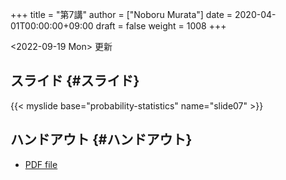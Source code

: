 +++
title = "第7講"
author = ["Noboru Murata"]
date = 2020-04-01T00:00:00+09:00
draft = false
weight = 1008
+++

<span class="timestamp-wrapper"><span class="timestamp">&lt;2022-09-19 Mon&gt; </span></span> 更新


## スライド {#スライド}

{{< myslide base="probability-statistics" name="slide07" >}}


## ハンドアウト {#ハンドアウト}

-   [PDF file](https://noboru-murata.github.io/probability-statistics/pdfs/slide07.pdf)